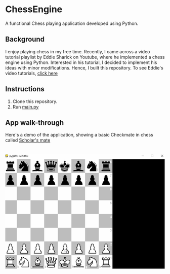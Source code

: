 # ChessEngine
A functional Chess playing application developed using Python.

## Background
I enjoy playing chess in my free time. Recently, I came across a video tutorial playlist by Eddie Sharick on Youtube, where he implemented a chess engine using Python. Interested in his tutorial, I decided to implement his ideas with minor modifications. Hence, I built this repository. 
To see Eddie's video tutorials, [click here](https://www.youtube.com/watch?v=EnYui0e73Rs&list=PLBwF487qi8MGU81nDGaeNE1EnNEPYWKY_)

## Instructions
1. Clone this repository.
2. Run [main.py](https://github.com/grvmishra788/ChessEngine/blob/main/main.py)

## App walk-through
Here's a demo of the application, showing a basic Checkmate in chess called [Scholar's mate](https://en.wikipedia.org/wiki/Scholar%27s_mate)<br/> <br/>
&nbsp;<img src="https://github.com/grvmishra788/ChessEngine/blob/main/images/ChessEngine.gif"> <br/><br/>
